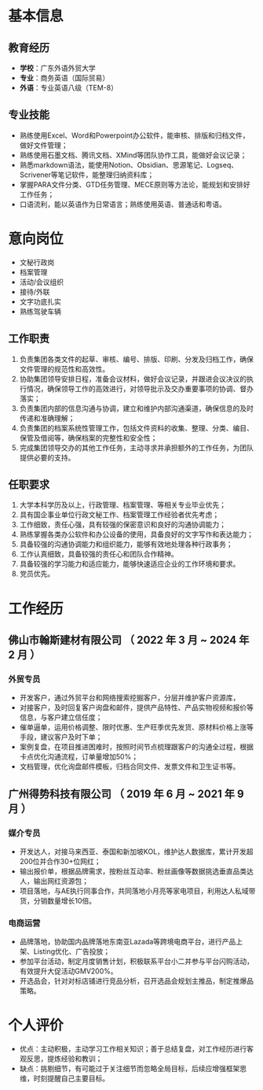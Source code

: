   
# 基本信息

## 教育经历

- **学校**：广东外语外贸大学
- **专业**：商务英语（国际贸易）
- **外语**：专业英语八级（TEM-8）

## 专业技能

- 熟练使用Excel、Word和Powerpoint办公软件，能审核、排版和归档文件，做好文件管理；
- 熟练使用石墨文档、腾讯文档、XMind等团队协作工具，能做好会议记录；
- 熟悉markdown语法，能使用Notion、Obsidian、思源笔记、Logseq、Scrivener等笔记软件，能整理归纳资料库；
- 掌握PARA文件分类、GTD任务管理、MECE原则等方法论，能规划和安排好工作任务；
- 口语流利，能以英语作为日常语言；熟练使用英语、普通话和粤语。

# 意向岗位
- 文秘行政岗
- 档案管理
- 活动/会议组织
- 接待/外联
- 文字功底扎实
- 熟练驾驶车辆

## 工作职责
1. 负责集团各类文件的起草、审核、编号、排版、印刷、分发及归档工作，确保文件管理的规范性和高效性。
2. 协助集团领导安排日程，准备会议材料，做好会议记录，并跟进会议决议的执行情况，确保领导工作的高效进行，对领导批示及交办重要事项的协调、督办落实；
3. 负责集团内部的信息沟通与协调，建立和维护内部沟通渠道，确保信息的及时传递和准确理解；
4. 负责集团的档案系统性管理工作，包括文件资料的收集、整理、分类、编目、保管及借阅等，确保档案的完整性和安全性；
5. 完成集团领导交办的其他工作任务，主动寻求并承担额外的工作任务，为团队提供必要的支持。

## 任职要求
1. 大学本科学历及以上，行政管理、档案管理、等相关专业毕业优先；
2. 具有国企事业单位行政文秘工作、档案管理工作经验者优先考虑；
3. 工作细致，责任心强，具有较强的保密意识和良好的沟通协调能力；
4. 熟练掌握各类办公软件和办公设备的使用，具备良好的文字写作和表达能力；
5. 具备较强的沟通协调能力和组织能力，能够有效地处理各种行政事务；
6. 工作认真细致，具备较强的责任心和团队合作精神。
7. 具备较强的学习能力和适应能力，能够快速适应企业的工作环境和要求。
8. 党员优先。


# 工作经历

## 佛山市翰斯建材有限公司 （ 2022 年 3 月 ~ 2024 年 2 月 ）

### 外贸专员

- 开发客户，通过外贸平台和网络搜索挖掘客户，分层并维护客户资源库，
- 对接客户，及时回复客户询盘和邮件，提供产品特性、产品实物视频和报价等信息，与客户建立信任度；
- 催单逼单，运用价格调整、限时优惠、生产旺季优先发货、原材料价格上涨等手段，建议客户及时下单；
- 案例复盘，在项目推进困难时，按照时间节点梳理跟客户的沟通全过程，根据卡点优化沟通流程，订单量增加50%；
- 文档管理，优化询盘邮件模板，归档合同文件、发票文件和卫生证书等。

## 广州得势科技有限公司 （ 2019 年 6 月 ~ 2021 年 9 月 ）

### 媒介专员

- 开发达人，对接马来西亚、泰国和新加坡KOL，维护达人数据库，累计开发超200位并合作30+位网红；
- 输出报价单，根据品牌需求，按粉丝互动率、粉丝画像等数据挑选垂直品类达人，输出网红资源包；
- 项目落地，与AE执行同事合作，共同落地小月亮等家电项目，利用达人私域带货，分销数量增长10倍。

### 电商运营

- 品牌落地，协助国内品牌落地东南亚Lazada等跨境电商平台，进行产品上架、Listing优化、广告投放；
- 参加平台活动，制定月度销售计划，积极联系平台小二并参与平台闪购活动，有效提升大促活动GMV200%。
- 开选品会，针对对标店铺进行竞品分析，召开选品会规划主推品，制定推爆品策略。

# 个人评价

- 优点：主动积极，主动学习工作相关知识；善于总结复盘，对工作经历进行客观反思，提炼经验和教训；
- 缺点：挑剔细节，有可能过于关注细节而忽略全局目标，后续应增强框架思维，时刻提醒自己主要目标。
